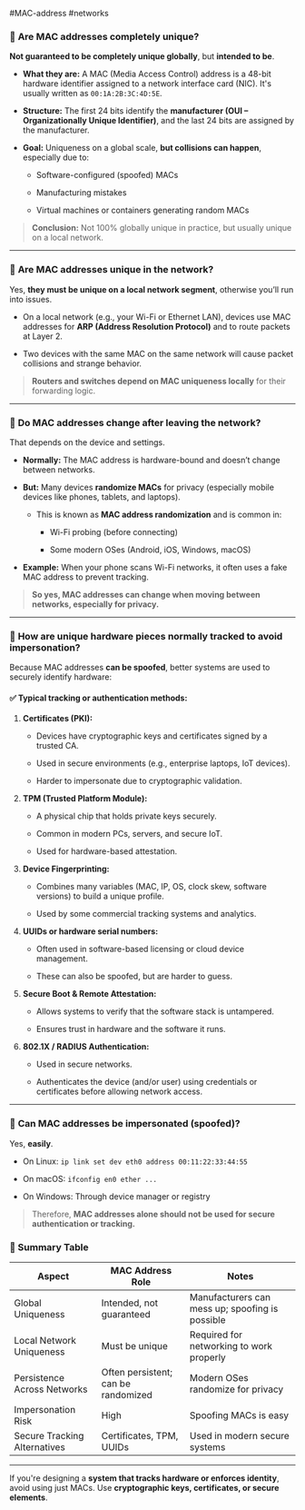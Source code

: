 #MAC-address #networks 

### 🔹 **Are MAC addresses completely unique?**

**Not guaranteed to be completely unique globally**, but **intended to be**.

- **What they are:** A MAC (Media Access Control) address is a 48-bit hardware identifier assigned to a network interface card (NIC). It's usually written as `00:1A:2B:3C:4D:5E`.
    
- **Structure:** The first 24 bits identify the **manufacturer (OUI – Organizationally Unique Identifier)**, and the last 24 bits are assigned by the manufacturer.
    
- **Goal:** Uniqueness on a global scale, **but collisions can happen**, especially due to:
    
    - Software-configured (spoofed) MACs
        
    - Manufacturing mistakes
        
    - Virtual machines or containers generating random MACs
        

> **Conclusion:** Not 100% globally unique in practice, but usually unique on a local network.

---

### 🔹 **Are MAC addresses unique in the network?**

Yes, **they must be unique on a local network segment**, otherwise you’ll run into issues.

- On a local network (e.g., your Wi-Fi or Ethernet LAN), devices use MAC addresses for **ARP (Address Resolution Protocol)** and to route packets at Layer 2.
    
- Two devices with the same MAC on the same network will cause packet collisions and strange behavior.
    

> **Routers and switches depend on MAC uniqueness locally** for their forwarding logic.

---

### 🔹 **Do MAC addresses change after leaving the network?**

That depends on the device and settings.

- **Normally:** The MAC address is hardware-bound and doesn’t change between networks.
    
- **But:** Many devices **randomize MACs** for privacy (especially mobile devices like phones, tablets, and laptops).
    
    - This is known as **MAC address randomization** and is common in:
        
        - Wi-Fi probing (before connecting)
            
        - Some modern OSes (Android, iOS, Windows, macOS)
            
- **Example:** When your phone scans Wi-Fi networks, it often uses a fake MAC address to prevent tracking.
    

> **So yes, MAC addresses can change when moving between networks, especially for privacy.**

---

### 🔹 **How are unique hardware pieces normally tracked to avoid impersonation?**

Because MAC addresses **can be spoofed**, better systems are used to securely identify hardware:

#### ✅ **Typical tracking or authentication methods:**

1. **Certificates (PKI):**
    
    - Devices have cryptographic keys and certificates signed by a trusted CA.
        
    - Used in secure environments (e.g., enterprise laptops, IoT devices).
        
    - Harder to impersonate due to cryptographic validation.
        
2. **TPM (Trusted Platform Module):**
    
    - A physical chip that holds private keys securely.
        
    - Common in modern PCs, servers, and secure IoT.
        
    - Used for hardware-based attestation.
        
3. **Device Fingerprinting:**
    
    - Combines many variables (MAC, IP, OS, clock skew, software versions) to build a unique profile.
        
    - Used by some commercial tracking systems and analytics.
        
4. **UUIDs or hardware serial numbers:**
    
    - Often used in software-based licensing or cloud device management.
        
    - These can also be spoofed, but are harder to guess.
        
5. **Secure Boot & Remote Attestation:**
    
    - Allows systems to verify that the software stack is untampered.
        
    - Ensures trust in hardware and the software it runs.
        
6. **802.1X / RADIUS Authentication:**
    
    - Used in secure networks.
        
    - Authenticates the device (and/or user) using credentials or certificates before allowing network access.
        

---

### 🔐 **Can MAC addresses be impersonated (spoofed)?**

Yes, **easily**.

- On Linux: `ip link set dev eth0 address 00:11:22:33:44:55`
    
- On macOS: `ifconfig en0 ether ...`
    
- On Windows: Through device manager or registry
    

> Therefore, **MAC addresses alone should not be used for secure authentication or tracking.**


### 🧠 Summary Table

|Aspect|MAC Address Role|Notes|
|---|---|---|
|Global Uniqueness|Intended, not guaranteed|Manufacturers can mess up; spoofing is possible|
|Local Network Uniqueness|Must be unique|Required for networking to work properly|
|Persistence Across Networks|Often persistent; can be randomized|Modern OSes randomize for privacy|
|Impersonation Risk|High|Spoofing MACs is easy|
|Secure Tracking Alternatives|Certificates, TPM, UUIDs|Used in modern secure systems|

---

If you're designing a **system that tracks hardware or enforces identity**, avoid using just MACs. Use **cryptographic keys, certificates, or secure elements**.
